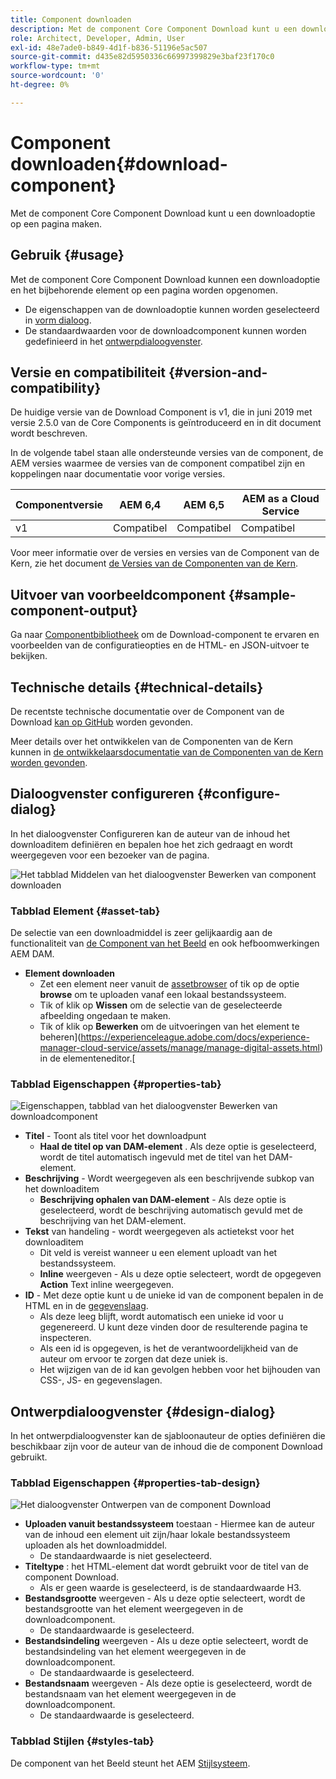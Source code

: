 ```yaml
---
title: Component downloaden
description: Met de component Core Component Download kunt u een downloadoptie op een pagina maken.
role: Architect, Developer, Admin, User
exl-id: 48e7ade0-b849-4d1f-b836-51196e5ac507
source-git-commit: d435e82d5950336c66997399829e3baf23f170c0
workflow-type: tm+mt
source-wordcount: '0'
ht-degree: 0%

---
```


# Component downloaden{#download-component}

Met de component Core Component Download kunt u een downloadoptie op een pagina maken.

## Gebruik {#usage}

Met de component Core Component Download kunnen een downloadoptie en het bijbehorende element op een pagina worden opgenomen.

* De eigenschappen van de downloadoptie kunnen worden geselecteerd in [vorm dialoog](#configure-dialog).
* De standaardwaarden voor de downloadcomponent kunnen worden gedefinieerd in het [ontwerpdialoogvenster](#design-dialog).

## Versie en compatibiliteit {#version-and-compatibility}

De huidige versie van de Download Component is v1, die in juni 2019 met versie 2.5.0 van de Core Components is geïntroduceerd en in dit document wordt beschreven.

In de volgende tabel staan alle ondersteunde versies van de component, de AEM versies waarmee de versies van de component compatibel zijn en koppelingen naar documentatie voor vorige versies.

| Componentversie | AEM 6,4 | AEM 6,5 | AEM as a Cloud Service |
|--- |--- |---|---|
| v1 | Compatibel | Compatibel | Compatibel |

Voor meer informatie over de versies en versies van de Component van de Kern, zie het document [de Versies van de Componenten van de Kern](/help/versions.md).

## Uitvoer van voorbeeldcomponent {#sample-component-output}

Ga naar [Componentbibliotheek](https://adobe.com/go/aem_cmp_library_download) om de Download-component te ervaren en voorbeelden van de configuratieopties en de HTML- en JSON-uitvoer te bekijken.

## Technische details {#technical-details}

De recentste technische documentatie over de Component van de Download [kan op GitHub](https://adobe.com/go/aem_cmp_tech_download_v1) worden gevonden.

Meer details over het ontwikkelen van de Componenten van de Kern kunnen in [de ontwikkelaarsdocumentatie van de Componenten van de Kern worden gevonden](/help/developing/overview.md).

## Dialoogvenster configureren {#configure-dialog}

In het dialoogvenster Configureren kan de auteur van de inhoud het downloaditem definiëren en bepalen hoe het zich gedraagt en wordt weergegeven voor een bezoeker van de pagina.

![Het tabblad Middelen van het dialoogvenster Bewerken van component downloaden](/help/assets/download-edit-asset.png)

### Tabblad Element {#asset-tab}

De selectie van een downloadmiddel is zeer gelijkaardig aan de functionaliteit van [de Component van het Beeld](image.md) en ook hefboomwerkingen AEM DAM.

* **Element downloaden**
   * Zet een element neer vanuit de [assetbrowser](https://experienceleague.adobe.com/docs/experience-manager-cloud-service/sites/authoring/fundamentals/environment-tools.html) of tik op de optie **browse** om te uploaden vanaf een lokaal bestandssysteem.
   * Tik of klik op **Wissen** om de selectie van de geselecteerde afbeelding ongedaan te maken.
   * Tik of klik op **Bewerken** om de uitvoeringen van het element te beheren](https://experienceleague.adobe.com/docs/experience-manager-cloud-service/assets/manage/manage-digital-assets.html) in de elementeneditor.[

### Tabblad Eigenschappen {#properties-tab}

![Eigenschappen, tabblad van het dialoogvenster Bewerken van downloadcomponent](/help/assets/download-edit-properties.png)

* **Titel**  - Toont als titel voor het downloadpunt
   * **Haal de titel op van DAM-element** . Als deze optie is geselecteerd, wordt de titel automatisch ingevuld met de titel van het DAM-element.
* **Beschrijving**  - Wordt weergegeven als een beschrijvende subkop van het downloaditem
   * **Beschrijving ophalen van DAM-element**  - Als deze optie is geselecteerd, wordt de beschrijving automatisch gevuld met de beschrijving van het DAM-element.
* **Tekst**  van handeling - wordt weergegeven als actietekst voor het downloaditem
   * Dit veld is vereist wanneer u een element uploadt van het bestandssysteem.
   * **Inline**  weergeven - Als u deze optie selecteert, wordt de opgegeven  **Action** Text inline weergegeven.
* **ID**  - Met deze optie kunt u de unieke id van de component bepalen in de HTML en in de  [gegevenslaag](/help/developing/data-layer/overview.md).
   * Als deze leeg blijft, wordt automatisch een unieke id voor u gegenereerd. U kunt deze vinden door de resulterende pagina te inspecteren.
   * Als een id is opgegeven, is het de verantwoordelijkheid van de auteur om ervoor te zorgen dat deze uniek is.
   * Het wijzigen van de id kan gevolgen hebben voor het bijhouden van CSS-, JS- en gegevenslagen.

## Ontwerpdialoogvenster {#design-dialog}

In het ontwerpdialoogvenster kan de sjabloonauteur de opties definiëren die beschikbaar zijn voor de auteur van de inhoud die de component Download gebruikt.

### Tabblad Eigenschappen {#properties-tab-design}

![Het dialoogvenster Ontwerpen van de component Download](/help/assets/download-design.png)

* **Uploaden vanuit bestandssysteem**  toestaan - Hiermee kan de auteur van de inhoud een element uit zijn/haar lokale bestandssysteem uploaden als het downloadmiddel.
   * De standaardwaarde is niet geselecteerd.
* **Titeltype** : het HTML-element dat wordt gebruikt voor de titel van de component Download.
   * Als er geen waarde is geselecteerd, is de standaardwaarde H3.
* **Bestandsgrootte**  weergeven - Als u deze optie selecteert, wordt de bestandsgrootte van het element weergegeven in de downloadcomponent.
   * De standaardwaarde is geselecteerd.
* **Bestandsindeling**  weergeven - Als u deze optie selecteert, wordt de bestandsindeling van het element weergegeven in de downloadcomponent.
   * De standaardwaarde is geselecteerd.
* **Bestandsnaam**  weergeven - Als deze optie is geselecteerd, wordt de bestandsnaam van het element weergegeven in de downloadcomponent.
   * De standaardwaarde is geselecteerd.

### Tabblad Stijlen {#styles-tab}

De component van het Beeld steunt het AEM [Stijlsysteem](/help/get-started/authoring.md#component-styling).
